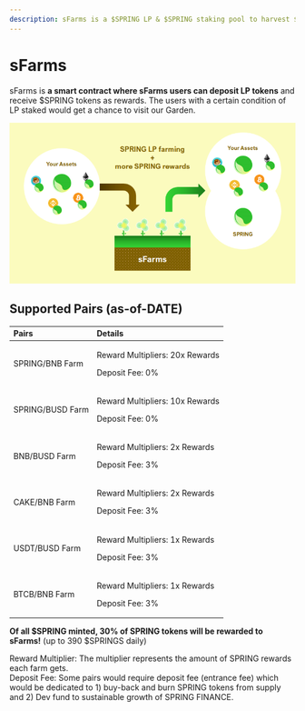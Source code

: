```yaml
---
description: sFarms is a $SPRING LP & $SPRING staking pool to harvest $SRPING
---
```


# sFarms

sFarms is **a smart contract where sFarms users can deposit LP tokens** and receive $SPRING tokens as rewards. The users with a certain condition of LP staked would get a chance to visit our Garden.

![](../../.gitbook/assets/image%20%2821%29.png)

## Supported Pairs \(as-of-DATE\)

<table>
  <thead>
    <tr>
      <th style="text-align:left">Pairs</th>
      <th style="text-align:left">Details</th>
    </tr>
  </thead>
  <tbody>
    <tr>
      <td style="text-align:left">SPRING/BNB Farm</td>
      <td style="text-align:left">
        <p>Reward Multipliers: 20x Rewards</p>
        <p>Deposit Fee: 0%</p>
      </td>
    </tr>
    <tr>
      <td style="text-align:left">SPRING/BUSD Farm</td>
      <td style="text-align:left">
        <p>Reward Multipliers: 10x Rewards</p>
        <p>Deposit Fee: 0%</p>
      </td>
    </tr>
    <tr>
      <td style="text-align:left">BNB/BUSD Farm</td>
      <td style="text-align:left">
        <p>Reward Multipliers: 2x Rewards</p>
        <p>Deposit Fee: 3%</p>
      </td>
    </tr>
    <tr>
      <td style="text-align:left">CAKE/BNB Farm</td>
      <td style="text-align:left">
        <p>Reward Multipliers: 2x Rewards</p>
        <p>Deposit Fee: 3%</p>
      </td>
    </tr>
    <tr>
      <td style="text-align:left">USDT/BUSD Farm</td>
      <td style="text-align:left">
        <p>Reward Multipliers: 1x Rewards</p>
        <p>Deposit Fee: 3%</p>
      </td>
    </tr>
    <tr>
      <td style="text-align:left">BTCB/BNB Farm</td>
      <td style="text-align:left">
        <p>Reward Multipliers: 1x Rewards</p>
        <p>Deposit Fee: 3%</p>
      </td>
    </tr>
  </tbody>
</table>

**Of all $SPRING minted, 30% of SPRING tokens will be rewarded to sFarms!** \(up to 390 $SPRINGS daily\)

Reward Multiplier: The multiplier represents the amount of SPRING rewards each farm gets.  
Deposit Fee: Some pairs would require deposit fee \(entrance fee\) which would be dedicated to 1\) buy-back and burn SPRING tokens from supply and 2\) Dev fund to sustainable growth of SPRING FINANCE.

